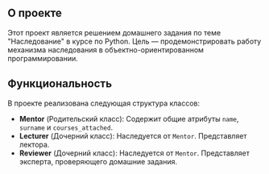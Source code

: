 ## О проекте

Этот проект является решением домашнего задания по теме "Наследование" в курсе по Python. Цель — продемонстрировать работу механизма наследования в объектно-ориентированном программировании.

## Функциональность

В проекте реализована следующая структура классов:
*   **Mentor** (Родительский класс): Содержит общие атрибуты `name`, `surname` и `courses_attached`.
*   **Lecturer** (Дочерний класс): Наследуется от `Mentor`. Представляет лектора.
*   **Reviewer** (Дочерний класс): Наследуется от `Mentor`. Представляет эксперта, проверяющего домашние задания.
